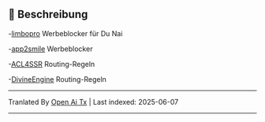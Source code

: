 ## 📃 Beschreibung
-[limbopro](https://github.com/axtyet/Quan-X/tree/main/limbopro)   Werbeblocker für Du Nai

-[app2smile](https://github.com/axtyet/Quan-X/tree/main/app2smile) Werbeblocker

-[ACL4SSR](https://github.com/axtyet/Quan-X/tree/main/ACL4SSR) Routing-Regeln

-[DivineEngine](https://github.com/axtyet/Quan-X/tree/main/DivineEngine) Routing-Regeln

---

Tranlated By [Open Ai Tx](https://github.com/OpenAiTx/OpenAiTx) | Last indexed: 2025-06-07

---
